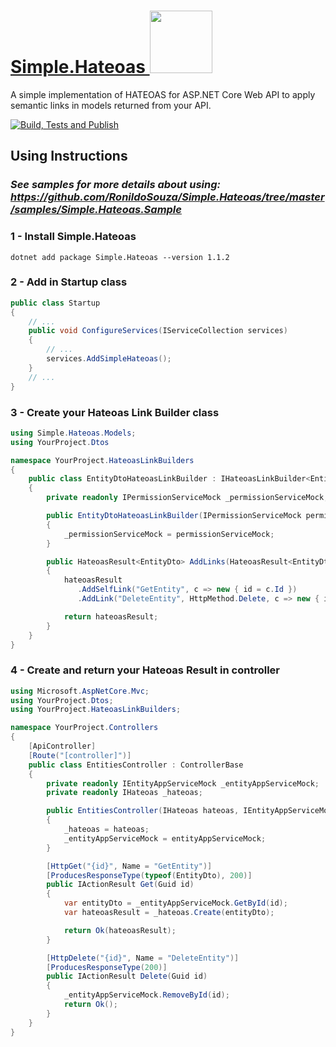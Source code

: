 # <a href="https://www.nuget.org/packages/Simple.Hateoas">Simple.Hateoas <img width="100px" src="https://learn.microsoft.com/pt-br/dotnet/standard/library-guidance/media/nuget/nuget-logo.png"></a>
A simple implementation of HATEOAS for ASP.NET Core Web API to apply semantic links in models returned from your API.

[![Build, Tests and Publish](https://github.com/RonildoSouza/Simple.Hateoas/actions/workflows/dotnet.yml/badge.svg)](https://github.com/RonildoSouza/Simple.Hateoas/actions/workflows/dotnet.yml)


## Using Instructions
### *See samples for more details about using: https://github.com/RonildoSouza/Simple.Hateoas/tree/master/samples/Simple.Hateoas.Sample*

### **1 - Install Simple.Hateoas**
```
dotnet add package Simple.Hateoas --version 1.1.2 
```

### **2 - Add in Startup class**
```csharp
public class Startup
{
    // ...
    public void ConfigureServices(IServiceCollection services)
    {
        // ...
        services.AddSimpleHateoas();
    }
    // ...
}
```

### **3 - Create your Hateoas Link Builder class**
```csharp
using Simple.Hateoas.Models;
using YourProject.Dtos

namespace YourProject.HateoasLinkBuilders
{
    public class EntityDtoHateoasLinkBuilder : IHateoasLinkBuilder<EntityDto>
    {
        private readonly IPermissionServiceMock _permissionServiceMock;

        public EntityDtoHateoasLinkBuilder(IPermissionServiceMock permissionServiceMock)
        {
            _permissionServiceMock = permissionServiceMock;
        }

        public HateoasResult<EntityDto> AddLinks(HateoasResult<EntityDto> hateoasResult)
        {
            hateoasResult
               .AddSelfLink("GetEntity", c => new { id = c.Id })
               .AddLink("DeleteEntity", HttpMethod.Delete, c => new { id = c.Id }, _ => _permissionServiceMock.UserLoggedIsAdmin());

            return hateoasResult;
        }
    }
}
```

### **4 - Create and return your Hateoas Result in controller**
```csharp
using Microsoft.AspNetCore.Mvc;
using YourProject.Dtos;
using YourProject.HateoasLinkBuilders;

namespace YourProject.Controllers
{
    [ApiController]
    [Route("[controller]")]
    public class EntitiesController : ControllerBase
    {
        private readonly IEntityAppServiceMock _entityAppServiceMock;
        private readonly IHateoas _hateoas;

        public EntitiesController(IHateoas hateoas, IEntityAppServiceMock entityAppServiceMock)
        {
            _hateoas = hateoas;
            _entityAppServiceMock = entityAppServiceMock;
        }

        [HttpGet("{id}", Name = "GetEntity")]
        [ProducesResponseType(typeof(EntityDto), 200)]
        public IActionResult Get(Guid id)
        {
            var entityDto = _entityAppServiceMock.GetById(id);
            var hateoasResult = _hateoas.Create(entityDto);

            return Ok(hateoasResult);
        }        

        [HttpDelete("{id}", Name = "DeleteEntity")]
        [ProducesResponseType(200)]
        public IActionResult Delete(Guid id)
        {
            _entityAppServiceMock.RemoveById(id);
            return Ok();
        }
    }
}
```
